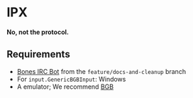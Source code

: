 IPX
===

**No, not the protocol.**


## Requirements
- [Bones IRC Bot][bones] from the `feature/docs-and-cleanup` branch
- For `input.GenericBGBInput`: Windows
- A emulator; We recommend [BGB][bgb]

[bones]: https://github.com/404d/Bones-IRCBot
[bgb]: http://bgb.bircd.org/
